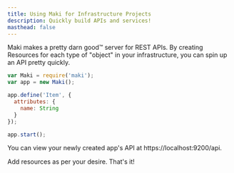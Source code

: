 ```yaml
---
title: Using Maki for Infrastructure Projects
description: Quickly build APIs and services!
masthead: false
---
```


Maki makes a pretty darn good&trade; server for REST APIs.  By creating Resources for each type of "object" in your infrastructure, you can spin up an API pretty quickly.

```js
var Maki = require('maki');
var app = new Maki();

app.define('Item', {
  attributes: {
    name: String
  }
});

app.start();
```

You can view your newly created app's API at https://localhost:9200/api.

Add resources as per your desire.  That's it!
